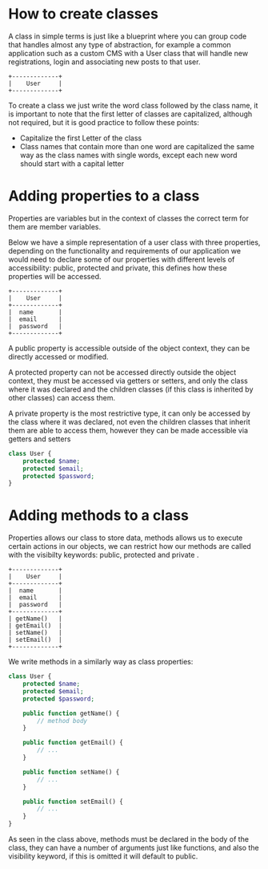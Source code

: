 # How to create classes

A class in simple terms is just like a blueprint where you can group code that handles almost any type of abstraction, for example a common application such as a custom CMS with a User class that will handle new registrations, login and associating new posts to that user.

```mysql
+-------------+
|    User     |
+-------------+
```

To create a class we just write the word class followed by the class name, it is important to note that the first letter of classes are capitalized, although not required, but it is good practice to follow these points:
* Capitalize the first Letter of the class
* Class names that contain more than one word are capitalized the same way as the class names with single words, except each new word should start with a capital letter

# Adding properties to a class

Properties are variables but in the context of classes the correct term for them are member variables.

Below we have a simple representation of a user class with three properties, depending on the functionality and requirements of our application we would need to declare some of our properties with different levels of accessibility: public, protected  and private, this defines how these properties will be accessed.

```mysql
+-------------+
|    User     |
+-------------+
|  name       |
|  email      |
|  password   |
+-------------+
```

A public property is accessible outside of the object context, they can be directly accessed or modified.

A protected property can not be accessed directly outside the object context, they must be accessed via getters or setters, and only the class where it was declared and the children classes (if this class is inherited by other classes) can access them.

A private property is the most restrictive type, it can only be accessed by the class where it was declared, not even the children classes that inherit them are able to access them, however they can be made accessible via getters and setters

```php
class User {
	protected $name;
	protected $email;
	protected $password;
}
```

# Adding methods to a class

Properties allows our class to store data, methods allows us to execute certain actions in our objects, we can restrict how our methods are called with the visibilty keywords: public, protected and private .

```mysql
+-------------+
|    User     |
+-------------+
|  name       |
|  email      |
|  password   |
+-------------+
| getName()   |
| getEmail()  |
| setName()   |
| setEmail()  |
+-------------+
```

We write methods in a similarly way as class properties:	

```php
class User {
	protected $name;
	protected $email;
	protected $password;

	public function getName() {
		// method body
	} 

	public function getEmail() {
		// ...
	} 

	public function setName() {
		// ...
	} 

	public function setEmail() {
		// ...
	} 
}
```

As seen in the class above, methods must be declared in the body of the class, they can have a number of arguments just like functions, and also the visibility keyword, if this is omitted it will default to public.









